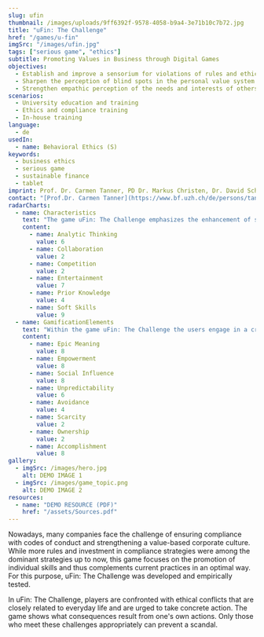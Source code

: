 ```yaml
---
slug: ufin
thumbnail: /images/uploads/9ff6392f-9578-4058-b9a4-3e71b10c7b72.jpg
title: "uFin: The Challenge"
href: "/games/u-fin"
imgSrc: "/images/ufin.jpg"
tags: ["serious game", "ethics"]
subtitle: Promoting Values in Business through Digital Games
objectives:
  - Establish and improve a sensorium for violations of rules and ethical standards
  - Sharpen the perception of blind spots in the personal value system
  - Strengthen empathic perception of the needs and interests of others
scenarios:
  - University education and training
  - Ethics and compliance training
  - In-house training
language:
  - de
usedIn:
  - name: Behavioral Ethics (S)
keywords:
  - business ethics
  - serious game
  - sustainable finance
  - tablet
imprint: Prof. Dr. Carmen Tanner, PD Dr. Markus Christen, Dr. David Schmocker, and Johannes Katsarov (game development), koboldgames GmbH ([www.koboldgames.ch](http://www.koboldgames.ch/), technical implementation)
contact: "[Prof.Dr. Carmen Tanner](https://www.bf.uzh.ch/de/persons/tanner-carmen), Department of Banking and Finance, Center for Responsibility in Finance"
radarCharts:
  - name: Characteristics
    text: "The game uFin: The Challenge emphasizes the enhancement of soft skills while providing a high entertainment value."
    content:
      - name: Analytic Thinking
        value: 6
      - name: Collaboration
        value: 2
      - name: Competition
        value: 2
      - name: Entertainment
        value: 7
      - name: Prior Knowledge
        value: 4
      - name: Soft Skills
        value: 9
  - name: GamificationElements
    text: "Within the game uFin: The Challenge the users engage in a creative process where they have to figure out ethical decisions. They experience an epic meaning by believing that they are chosen to solve a bigger ethical issue within the company."
    content:
      - name: Epic Meaning
        value: 8
      - name: Empowerment
        value: 8
      - name: Social Influence
        value: 8
      - name: Unpredictability
        value: 6
      - name: Avoidance
        value: 4
      - name: Scarcity
        value: 2
      - name: Ownership
        value: 2
      - name: Accomplishment
        value: 8
gallery:
  - imgSrc: /images/hero.jpg
    alt: DEMO IMAGE 1
  - imgSrc: /images/game_topic.png
    alt: DEMO IMAGE 2
resources:
  - name: "DEMO RESOURCE (PDF)"
    href: "/assets/Sources.pdf"
---
```


Nowadays, many companies face the challenge of ensuring compliance with codes of conduct and strengthening a value-based corporate culture. While more rules and investment in compliance strategies were among the dominant strategies up to now, this game focuses on the promotion of individual skills and thus complements current practices in an optimal way. For this purpose, uFin: The Challenge was developed and empirically tested.

In uFin: The Challenge, players are confronted with ethical conflicts that are closely related to everyday life and are urged to take concrete action. The game shows what consequences result from one's own actions. Only those who meet these challenges appropriately can prevent a scandal.
